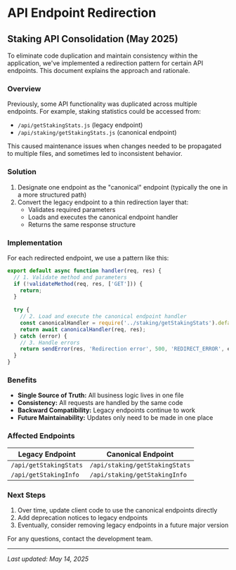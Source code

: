 # API Endpoint Redirection

## Staking API Consolidation (May 2025)

To eliminate code duplication and maintain consistency within the application, we've implemented a redirection pattern for certain API endpoints. This document explains the approach and rationale.

### Overview

Previously, some API functionality was duplicated across multiple endpoints. For example, staking statistics could be accessed from:

- `/api/getStakingStats.js` (legacy endpoint)
- `/api/staking/getStakingStats.js` (canonical endpoint)

This caused maintenance issues when changes needed to be propagated to multiple files, and sometimes led to inconsistent behavior.

### Solution

1. Designate one endpoint as the "canonical" endpoint (typically the one in a more structured path)
2. Convert the legacy endpoint to a thin redirection layer that:
   - Validates required parameters
   - Loads and executes the canonical endpoint handler
   - Returns the same response structure

### Implementation

For each redirected endpoint, we use a pattern like this:

```javascript
export default async function handler(req, res) {
  // 1. Validate method and parameters
  if (!validateMethod(req, res, ['GET'])) {
    return;
  }
  
  try {
    // 2. Load and execute the canonical endpoint handler
    const canonicalHandler = require('../staking/getStakingStats').default;
    return await canonicalHandler(req, res);
  } catch (error) {
    // 3. Handle errors
    return sendError(res, 'Redirection error', 500, 'REDIRECT_ERROR', error);
  }
}
```

### Benefits

- **Single Source of Truth:** All business logic lives in one file
- **Consistency:** All requests are handled by the same code
- **Backward Compatibility:** Legacy endpoints continue to work
- **Future Maintainability:** Updates only need to be made in one place

### Affected Endpoints

| Legacy Endpoint | Canonical Endpoint |
|-----------------|-------------------|
| `/api/getStakingStats` | `/api/staking/getStakingStats` |
| `/api/getStakingInfo` | `/api/staking/getStakingInfo` |

### Next Steps

1. Over time, update client code to use the canonical endpoints directly
2. Add deprecation notices to legacy endpoints
3. Eventually, consider removing legacy endpoints in a future major version

For any questions, contact the development team.

---

*Last updated: May 14, 2025*
